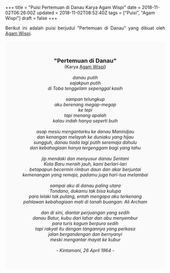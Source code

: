 +++
title = "Puisi Pertemuan di Danau Karya Agam Wispi"
date = 2018-11-02T06:26:00Z
updated = 2018-11-02T08:52:40Z
tags = ["Puisi", "Agam Wispi"]
draft = false
+++

<div dir="ltr" style="text-align: left;" trbidi="on"><div dir="ltr" style="text-align: left;" trbidi="on"><div style="text-align: justify;">Berikut ini adalah puisi berjudul "Pertemuan di Danau" yang dibuat oleh <a href="https://ensiklopedia.kemdikbud.go.id/sastra/artikel/Agam_Wispi" target="_blank">Agam Wispi</a>. </div><br /><div style="background: #FAFAFA; font-size: 14px; height: auto; margin: 0 auto; padding: 50px; text-align: center; width: auto;"><span style="font-size: 18px;"><b>"Pertemuan di Danau"</b></span><br />(Karya <a href="https://www.sekata.web.id/tags/agam-wispi" target="_blank">Agam Wispi</a>) <br /><br /><i>danau putih</i><br /><i>sajakpun putih</i><br /><i>di Toba tenggelam sepenggal kasih</i><br /><br /><i>sampan telungkup</i><br /><i>aku berenang megap-megap</i><br /><i>ke tepi</i><br /><i>tapi menang apalah</i><br /><i>kalau indah hanya seperti buih</i><br /><br /><i>asap mesiu mengantarku ke danau Manindjau</i><br /><i>dan kenangan melayah ke duniaku yang hijau</i><br /><i>sungguh, danau tiada lagi putih seremaja dahulu</i><br /><i>dan kebahagiaan hanya tergenggam bagi yang tahu</i><br /><br /><i>jip mendaki dan menyusur danau Sentani</i><br /><i>Kota Baru meraih jauh, kami berlari-lari</i><br /><i>betapapun becermin rimbun daun dan akar berjuntai</i><br /><i>kemenangan yang remaja, padamu juga hari-tua melambai</i><br /><br /><i>sampai aku di danau paling utara</i><br /><i>Tondano, dukamu tak bisa kulupa</i><br /><i>para lelaki tak pulang, entah mengapa aku terkenang</i><br /><i>pahlawan kebahagiaan mati di tanah buangan: Ali Archam</i><br /><br /><i>dan di sini, diantar perjuangan yang sedih</i><br /><i>danau Batur, kubu dari lahar dan abu menyembur</i><br /><i>para turis kagum berpura sedih</i><br /><i>tapi rakyat itu dengan tangannya yang perkasa</i><br /><i>jalan bergandengan dan bernyanyi</i><br /><i>meski mengantar mayat ke kubur</i><br /><br /><i>- Kintamani, 26 April 1964 -</i></div></div></div>
